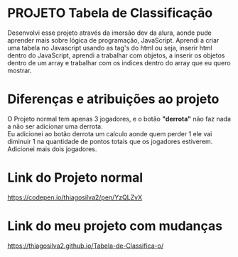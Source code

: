 # PROJETO Tabela de Classificação 

Desenvolvi esse projeto através da imersão dev da alura, aonde pude aprender mais sobre lógica de programação, JavaScript. Aprendi a criar uma tabela no Javascript usando as tag's do html ou seja, inserir html dentro do JavaScript, aprendi a trabalhar com objetos, a inserir os objetos dentro de um array e trabalhar com os indices dentro do array que eu quero mostrar.

# Diferenças e atribuições ao projeto
O Projeto normal tem apenas 3 jogadores, e o botão **"derrota"** não faz nada a não ser adicionar uma derrota.  
Eu adicionei ao botão derrota um calculo aonde quem perder 1 ele vai diminuir 1 na quantidade de pontos totais que os jogadores estiverem. Adicionei mais dois jogadores.

# Link do Projeto normal
https://codepen.io/thiagosilva2/pen/YzQLZvX

# Link do meu projeto com mudanças
https://thiagosilva2.github.io/Tabela-de-Classifica-o/
